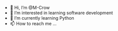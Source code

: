 - 👋 Hi, I’m @M-Crow
- 👀 I’m interested in learning software development 
- 🌱 I’m currently learning Python
- 📫 How to reach me ... 
